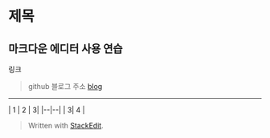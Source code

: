 # 제목

마크다운 에디터 사용 연습
---
링크 
> github 블로그 주소 [blog](https://himmelwants.github.io/)
---

| 1 | 2 | 3|
|--|--|
|  3| 4 |







> Written with [StackEdit](https://stackedit.io/).
<!--stackedit_data:
eyJoaXN0b3J5IjpbLTE3MjM5NjQ4NDZdfQ==
-->